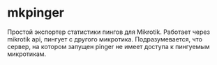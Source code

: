 # mkpinger
Простой экспортер статистики пингов для Mikrotik.
Работает через mikrotik api, пингует с другого микротика.
Подразумевается, что сервер, на котором запущен pinger не имеет доступа к пингуемым микротикам.
